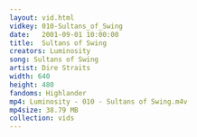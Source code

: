 ```yaml
---
layout: vid.html
vidkey: 010-Sultans_of_Swing
date:   2001-09-01 10:00:00
title:  Sultans of Swing
creators: Luminosity
song: Sultans of Swing
artist: Dire Straits
width: 640
height: 480
fandoms: Highlander
mp4: Luminosity - 010 - Sultans of Swing.m4v
mp4size: 38.79 MB
collection: vids
---
```


  <div>
  
  </div>
  